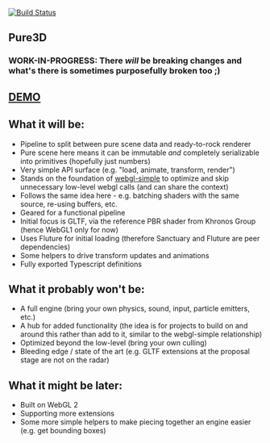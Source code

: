 [![Build Status](https://travis-ci.org/dakom/pure3d.svg?branch=master)](https://travis-ci.org/dakom/pure3d)

## Pure3D

### WORK-IN-PROGRESS: There _will_ be breaking changes and what's there is sometimes purposefully broken too ;)

## [DEMO](https://dakom.github.io/pure3d/#DAMAGED_HELMET_BINARY)

## What it will be:

* Pipeline to split between pure scene data and ready-to-rock renderer
* Pure scene here means it can be immutable _and_ completely serializable into primitives (hopefully just numbers)
* Very simple API surface (e.g. "load, animate, transform, render")
* Stands on the foundation of [webgl-simple](https://github.com/dakom/webgl-simple) to optimize and skip unnecessary low-level webgl calls (and can share the context)
* Follows the same idea here - e.g. batching shaders with the same source, re-using buffers, etc.
* Geared for a functional pipeline
* Initial focus is GLTF, via the reference PBR shader from Khronos Group (hence WebGL1 only for now)
* Uses Fluture for initial loading (therefore Sanctuary and Fluture are peer dependencies)
* Some helpers to drive transform updates and animations
* Fully exported Typescript definitions

## What it probably won't be:

* A full engine (bring your own physics, sound, input, particle emitters, etc.)
* A hub for added functionality (the idea is for projects to build on and around this rather than add to it, similar to the webgl-simple relationship)
* Optimized beyond the low-level (bring your own culling)
* Bleeding edge / state of the art (e.g. GLTF extensions at the proposal stage are not on the radar)

## What it might be later:

* Built on WebGL 2
* Supporting more extensions
* Some more simple helpers to make piecing together an engine easier (e.g. get bounding boxes)

